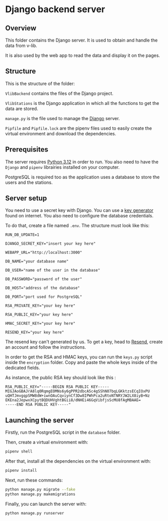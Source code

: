 # Django backend server

## Overview

This folder contains the Django server. It is used to obtain and handle the data from v-lib.

It is also used by the web app to read the data and display it on the pages. 


## Structure

This is the structure of the folder:

`VlibBackend` contains the files of the Django project.

`VlibStations` is the Django application in which all the functions to get the data are stored.

`manage.py` is the file used to manage the [Django](https://www.djangoproject.com/) server.

`Pipfile` and `Pipfile.lock` are the pipenv files used to easily create the virtual environment and download the dependencies.

## Prerequisites

The server requires [Python 3.12](https://www.python.org/downloads/) in order to run.
You also need to have the `Django` and `pipenv` librairies installed on your computer.

PostgreSQL is required too as the application uses a database to store the users and the stations.

## Server setup

You need to use a secret key with Django. 
You can use a [key generator](https://djecrety.ir/) found on internet.
You also need to configure the database credentials.

To do that, create a file named `.env`.
The structure must look like this:

```
RUN_DB_UPDATE=1

DJANGO_SECRET_KEY="insert your key here"

WEBAPP_URL="http://localhost:3000"

DB_NAME="your database name"

DB_USER="name of the user in the database"

DB_PASSWORD="password of the user"

DB_HOST="address of the database"

DB_PORT="port used for PostgreSQL"

RSA_PRIVATE_KEY="your key here" 

RSA_PUBLIC_KEY="your key here"

HMAC_SECRET_KEY="your key here"

RESEND_KEY="your key here"
```

The resend key can't generated by us. To get a key, head to [Resend](https://resend.com/), create an account and follow the instructions.

In order to get the RSA and HMAC keys, you can run the `keys.py` script inside the `encryption` folder. Copy and paste the whole keys inside of the dedicated fields.

As instance, the public RSA key should look like this :
```
RSA_PUBLIC_KEY="-----BEGIN RSA PUBLIC KEY-----
MIGJAoGBAJrA8lq0RqmgEOMNs6y6gPPR2dbcASc4gSShN07bqLGKktzsECqIOxPU
uQHTJmvgqpSMW8dW+iwnOAuCqviynCf3Dw8IPWhPca2uRtoNTNRYJW2LX8iyB+Nz
EKEna2JepwxXCpytBQDUHVghtBGii8/dNHEi46GqVibfjsScMU8fAgMBAAE=
-----END RSA PUBLIC KEY-----" 
```

## Launching the server

Firstly, run the PostgreSQL script in the ``database`` folder.

Then, create a virtual environment with:
```bash
pipenv shell
```
    
After that, install all the dependencies on the
virtual environment with:
```bash 
pipenv install
```

Next, run these commands:
```bash 
python manage.py migrate --fake
python manage.py makemigrations
```

Finally, you can launch the server with:
```bash
python manage.py runserver
``` 

